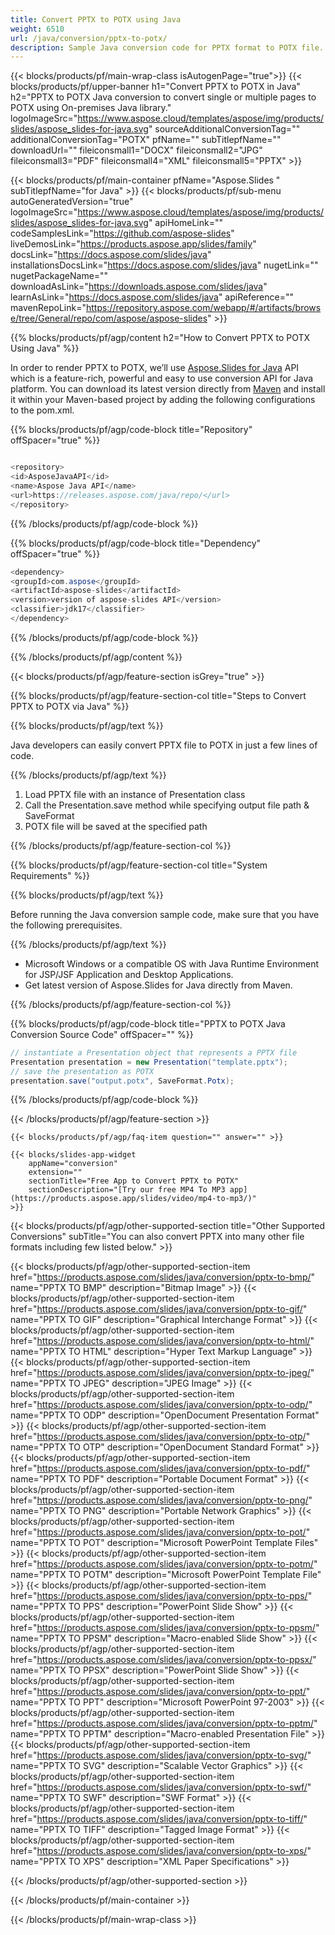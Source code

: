 ```yaml
---
title: Convert PPTX to POTX using Java 
weight: 6510
url: /java/conversion/pptx-to-potx/ 
description: Sample Java conversion code for PPTX format to POTX file. Use this example code to export PowerPoint & OpenOffice presentations to POTX within any Web or Desktop Java based Application.
---
```


{{< blocks/products/pf/main-wrap-class isAutogenPage="true">}}
{{< blocks/products/pf/upper-banner h1="Convert PPTX to POTX in Java" h2="PPTX to POTX Java conversion to convert single or multiple pages to POTX using On-premises Java library." logoImageSrc="https://www.aspose.cloud/templates/aspose/img/products/slides/aspose_slides-for-java.svg" sourceAdditionalConversionTag="" additionalConversionTag="POTX" pfName="" subTitlepfName="" downloadUrl="" fileiconsmall1="DOCX" fileiconsmall2="JPG" fileiconsmall3="PDF" fileiconsmall4="XML" fileiconsmall5="PPTX" >}}

{{< blocks/products/pf/main-container pfName="Aspose.Slides " subTitlepfName="for Java" >}}
{{< blocks/products/pf/sub-menu autoGeneratedVersion="true" logoImageSrc="https://www.aspose.cloud/templates/aspose/img/products/slides/aspose_slides-for-java.svg" apiHomeLink="" codeSamplesLink="https://github.com/aspose-slides" liveDemosLink="https://products.aspose.app/slides/family" docsLink="https://docs.aspose.com/slides/java" installationsDocsLink="https://docs.aspose.com/slides/java" nugetLink="" nugetPackageName="" downloadAsLink="https://downloads.aspose.com/slides/java" learnAsLink="https://docs.aspose.com/slides/java" apiReference="" mavenRepoLink="https://repository.aspose.com/webapp/#/artifacts/browse/tree/General/repo/com/aspose/aspose-slides" >}}

{{% blocks/products/pf/agp/content h2="How to Convert PPTX to POTX Using Java" %}}

 In order to render PPTX to POTX, we’ll use
 [Aspose.Slides for Java](https://products.aspose.com/slides/java) 
 API which is a feature-rich, powerful and easy to use conversion API for Java platform. You can download its latest version directly from
 [Maven](https://repository.aspose.com/webapp/#/artifacts/browse/tree/General/repo/com/aspose/aspose-slides) 
 and install it within your Maven-based project by adding the following configurations to the pom.xml.

{{% blocks/products/pf/agp/code-block title="Repository" offSpacer="true" %}}

```cs

<repository>
<id>AsposeJavaAPI</id>
<name>Aspose Java API</name>
<url>https://releases.aspose.com/java/repo/</url>
</repository>

```

{{% /blocks/products/pf/agp/code-block %}}

{{% blocks/products/pf/agp/code-block title="Dependency" offSpacer="true" %}}

```cs
<dependency>
<groupId>com.aspose</groupId>
<artifactId>aspose-slides</artifactId>
<version>version of aspose-slides API</version>
<classifier>jdk17</classifier>
</dependency>

```

{{% /blocks/products/pf/agp/code-block %}}

{{% /blocks/products/pf/agp/content %}}

{{< blocks/products/pf/agp/feature-section isGrey="true" >}}

{{% blocks/products/pf/agp/feature-section-col title="Steps to Convert PPTX to POTX via Java" %}}

{{% blocks/products/pf/agp/text %}}

 Java developers can easily convert PPTX file to POTX in just a few lines of code.

{{% /blocks/products/pf/agp/text %}}

1.  Load PPTX file with an instance of Presentation class
1.  Call the Presentation.save method while specifying output file path & SaveFormat
1.  POTX file will be saved at the specified path

{{% /blocks/products/pf/agp/feature-section-col %}}

{{% blocks/products/pf/agp/feature-section-col title="System Requirements" %}}

{{% blocks/products/pf/agp/text %}}

 Before running the Java conversion sample code, make sure that you have the following prerequisites.

{{% /blocks/products/pf/agp/text %}}

- Microsoft Windows or a compatible OS with Java Runtime Environment for JSP/JSF Application and Desktop Applications.
- Get latest version of Aspose.Slides for Java directly from Maven.

{{% /blocks/products/pf/agp/feature-section-col %}}

{{% blocks/products/pf/agp/code-block title="PPTX to POTX Java Conversion Source Code" offSpacer="" %}}

```cs
// instantiate a Presentation object that represents a PPTX file
Presentation presentation = new Presentation("template.pptx");
// save the presentation as POTX
presentation.save("output.potx", SaveFormat.Potx);   

```

{{% /blocks/products/pf/agp/code-block %}}

{{< /blocks/products/pf/agp/feature-section >}}

    {{< blocks/products/pf/agp/faq-item question="" answer="" >}}
 

<!-- aboutfile Starts -->

<!-- aboutfile Ends -->

    {{< blocks/slides-app-widget 
        appName="conversion"
        extension=""
        sectionTitle="Free App to Convert PPTX to POTX" 
        sectionDescription="[Try our free MP4 To MP3 app](https://products.aspose.app/slides/video/mp4-to-mp3/)" 
    >}}
    
{{< blocks/products/pf/agp/other-supported-section title="Other Supported Conversions" subTitle="You can also convert PPTX into many other file formats including few listed below." >}}

{{< blocks/products/pf/agp/other-supported-section-item href="https://products.aspose.com/slides/java/conversion/pptx-to-bmp/" name="PPTX TO BMP" description="Bitmap Image" >}}
{{< blocks/products/pf/agp/other-supported-section-item href="https://products.aspose.com/slides/java/conversion/pptx-to-gif/" name="PPTX TO GIF" description="Graphical Interchange Format" >}}
{{< blocks/products/pf/agp/other-supported-section-item href="https://products.aspose.com/slides/java/conversion/pptx-to-html/" name="PPTX TO HTML" description="Hyper Text Markup Language" >}}
{{< blocks/products/pf/agp/other-supported-section-item href="https://products.aspose.com/slides/java/conversion/pptx-to-jpeg/" name="PPTX TO JPEG" description="JPEG Image" >}}
{{< blocks/products/pf/agp/other-supported-section-item href="https://products.aspose.com/slides/java/conversion/pptx-to-odp/" name="PPTX TO ODP" description="OpenDocument Presentation Format" >}}
{{< blocks/products/pf/agp/other-supported-section-item href="https://products.aspose.com/slides/java/conversion/pptx-to-otp/" name="PPTX TO OTP" description="OpenDocument Standard Format" >}}
{{< blocks/products/pf/agp/other-supported-section-item href="https://products.aspose.com/slides/java/conversion/pptx-to-pdf/" name="PPTX TO PDF" description="Portable Document Format" >}}
{{< blocks/products/pf/agp/other-supported-section-item href="https://products.aspose.com/slides/java/conversion/pptx-to-png/" name="PPTX TO PNG" description="Portable Network Graphics" >}}
{{< blocks/products/pf/agp/other-supported-section-item href="https://products.aspose.com/slides/java/conversion/pptx-to-pot/" name="PPTX TO POT" description="Microsoft PowerPoint Template Files" >}}
{{< blocks/products/pf/agp/other-supported-section-item href="https://products.aspose.com/slides/java/conversion/pptx-to-potm/" name="PPTX TO POTM" description="Microsoft PowerPoint Template File" >}}
{{< blocks/products/pf/agp/other-supported-section-item href="https://products.aspose.com/slides/java/conversion/pptx-to-pps/" name="PPTX TO PPS" description="PowerPoint Slide Show" >}}
{{< blocks/products/pf/agp/other-supported-section-item href="https://products.aspose.com/slides/java/conversion/pptx-to-ppsm/" name="PPTX TO PPSM" description="Macro-enabled Slide Show" >}}
{{< blocks/products/pf/agp/other-supported-section-item href="https://products.aspose.com/slides/java/conversion/pptx-to-ppsx/" name="PPTX TO PPSX" description="PowerPoint Slide Show" >}}
{{< blocks/products/pf/agp/other-supported-section-item href="https://products.aspose.com/slides/java/conversion/pptx-to-ppt/" name="PPTX TO PPT" description="Microsoft PowerPoint 97-2003" >}}
{{< blocks/products/pf/agp/other-supported-section-item href="https://products.aspose.com/slides/java/conversion/pptx-to-pptm/" name="PPTX TO PPTM" description="Macro-enabled Presentation File" >}}
{{< blocks/products/pf/agp/other-supported-section-item href="https://products.aspose.com/slides/java/conversion/pptx-to-svg/" name="PPTX TO SVG" description="Scalable Vector Graphics" >}}
{{< blocks/products/pf/agp/other-supported-section-item href="https://products.aspose.com/slides/java/conversion/pptx-to-swf/" name="PPTX TO SWF" description="SWF Format" >}}
{{< blocks/products/pf/agp/other-supported-section-item href="https://products.aspose.com/slides/java/conversion/pptx-to-tiff/" name="PPTX TO TIFF" description="Tagged Image Format" >}}
{{< blocks/products/pf/agp/other-supported-section-item href="https://products.aspose.com/slides/java/conversion/pptx-to-xps/" name="PPTX TO XPS" description="XML Paper Specifications" >}}

{{< /blocks/products/pf/agp/other-supported-section >}}

{{< /blocks/products/pf/main-container >}}
    
{{< /blocks/products/pf/main-wrap-class >}}